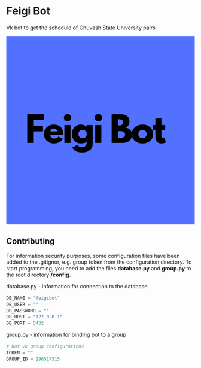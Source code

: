 # Feigi Bot
Vk bot to get the schedule of Chuvash State University pairs

<img src="images/feigibot.png">


## Contributing

For information security purposes, some configuration files have been added to the .gitignor, e.g. group token from the configuration directory.
To start programming, you need to add the files **database.py** and **group.py** to the root directory **/config**.

database.py - information for connection to the database.
```py
DB_NAME = "feigibot"
DB_USER = ""
DB_PASSWORD = ""
DB_HOST = "127.0.0.1"
DB_PORT = 5432
```

group.py - information for binding bot to a group
```py
# bot vk group configurations
TOKEN = ""
GROUP_ID = 196517515
```
